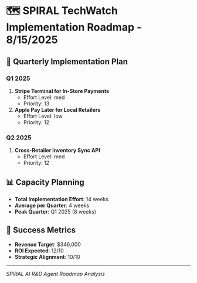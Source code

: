 # 🗺️ SPIRAL TechWatch Implementation Roadmap - 8/15/2025

## 📅 Quarterly Implementation Plan


### Q1 2025
1. **Stripe Terminal for In-Store Payments**
   - Effort Level: med
   - Priority: 13
2. **Apple Pay Later for Local Retailers**
   - Effort Level: low
   - Priority: 12


### Q2 2025
1. **Cross-Retailer Inventory Sync API**
   - Effort Level: med
   - Priority: 12


## 📊 Capacity Planning
- **Total Implementation Effort**: 14 weeks
- **Average per Quarter**: 4 weeks
- **Peak Quarter**: Q1 2025 (8 weeks)

## 🎯 Success Metrics
- **Revenue Target**: $346,000
- **ROI Expected**: 12/10
- **Strategic Alignment**: 10/10

---
*SPIRAL AI R&D Agent Roadmap Analysis*